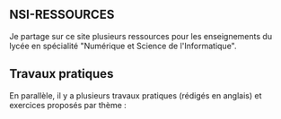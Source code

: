 ## NSI-RESSOURCES

Je partage sur ce site plusieurs ressources pour les enseignements du lycée en spécialité "Numérique et Science de l'Informatique".

## Travaux pratiques

En parallèle, il y a plusieurs travaux pratiques (rédigés en anglais) et exercices proposés par thème :
